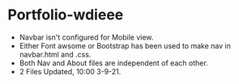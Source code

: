 # Portfolio-wdieee
- Navbar isn't configured for Mobile view.
- Either Font awsome or Bootstrap has been used to make nav in navbar.html and .css.
- Both Nav and About files are independent of each other.
- 2 Files Updated, 10:00 3-9-21.
